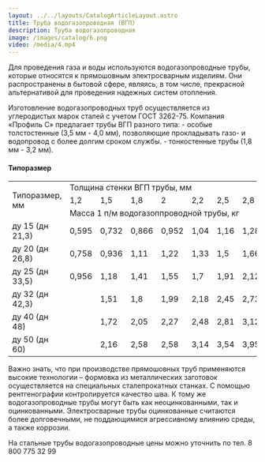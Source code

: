```yaml
---
layout: ../../layouts/CatalogArticleLayout.astro
title: Труба водогазопроводная (ВГП)
description: Труба водогазопроводная
image: /images/catalog/6.png
video: /media/4.mp4
---
```


Для проведения газа и воды используются водогазопроводные трубы, которые относятся к прямошовным электросварным изделиям. Они распространены в бытовой сфере, являясь, в том числе, прекрасной альтернативой для проведения надежных систем отопления.

Изготовление водогазопроводных труб осуществляется из углеродистых марок сталей с учетом ГОСТ 3262-75. Компания «Профиль С» предлагает трубы ВГП разного типа: - особые толстостенные (3,5 мм - 4,0 мм), позволяющие прокладывать газо- и водопровод с более долгим сроком службы. - тонкостенные трубы (1,8 мм - 3,2 мм).

#### Типоразмер

<div class="table-container">
<table>
<tbody>
<tr>
<td rowspan="3">Типоразмер, мм</td>
<td colspan="11">Толщина стенки ВГП трубы, мм</td>
</tr>
<tr>
<td>1,2</td>
<td>1,5</td>
<td>1,8</td>
<td>2</td>
<td>2,2</td>
<td>2,5</td>
<td>2,8</td>
<td>3</td>
<td>3,2</td>
<td>3,5</td>
<td>4</td>
</tr>
<tr>
<td colspan="11">Масса 1 п/м водогазоппроводной трубы, кг</td>
</tr>
<tr>
<td>ду 15 (дн 21,3)</td>
<td>0,595</td>
<td>0,732</td>
<td>0,866</td>
<td>0,952</td>
<td>1,04</td>
<td>1,16</td>
<td>1,28</td>
<td>1,35</td>
<td></td>
<td></td>
<td></td>
</tr>
<tr>
<td>ду 20 (дн 26,8)</td>
<td>0,758</td>
<td>0,936</td>
<td>1,11</td>
<td>1,22</td>
<td>1,33</td>
<td>1,5</td>
<td>1,66</td>
<td>1,76</td>
<td></td>
<td></td>
<td></td>
</tr>
<tr>
<td>ду 25 (дн 33,5)</td>
<td>0,956</td>
<td>1,18</td>
<td>1,41</td>
<td>1,55</td>
<td>1,7</td>
<td>1,91</td>
<td>2,12</td>
<td>2,26</td>
<td>2,39</td>
<td></td>
<td></td>
</tr>
<tr>
<td>ду 32 (дн 42,3)</td>
<td></td>
<td>1,51</td>
<td>1,8</td>
<td>1,99</td>
<td>2,18</td>
<td>2,45</td>
<td>2,73</td>
<td>2,9</td>
<td>3,09</td>
<td>3,35</td>
<td>3,78</td>
</tr>
<tr>
<td>ду 40 (дн 48)</td>
<td></td>
<td>1,72</td>
<td>2,05</td>
<td>2,27</td>
<td>2,48</td>
<td>2,81</td>
<td>3,12</td>
<td>3,33</td>
<td>3,54</td>
<td>3,84</td>
<td>4,34</td>
</tr>
<tr>
<td>ду 50 (дн 60)</td>
<td></td>
<td>2,16</td>
<td>2,58</td>
<td>2,58</td>
<td>3,14</td>
<td>3,54</td>
<td>3,95</td>
<td>4,22</td>
<td>4,48</td>
<td>4,88</td>
<td>5,52</td>
</tr>
</tbody>
</table>
</div>

Важно знать, что при производстве прямошовных труб применяются высокие технологии – формовка из металлических заготовок осуществляется на специальных сталепрокатных станках. С помощью рентгенографии контролируется качество шва. К тому же водогазопроводные трубы могут быть как неоцинкованными, так и оцинкованными. Электросварные трубы оцинкованные считаются более долговечными, не поддающимися агрессивному влиянию среды, а также коррозии.

На стальные трубы водогазопроводные цены можно уточнить по тел. 8 800 775 32 99
